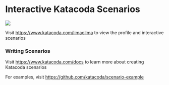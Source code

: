 # Interactive Katacoda Scenarios

[![](http://shields.katacoda.com/katacoda/limaolima/count.svg)](https://www.katacoda.com/limaolima "Get your profile on Katacoda.com")

Visit https://www.katacoda.com/limaolima to view the profile and interactive scenarios

### Writing Scenarios
Visit https://www.katacoda.com/docs to learn more about creating Katacoda scenarios

For examples, visit https://github.com/katacoda/scenario-example
